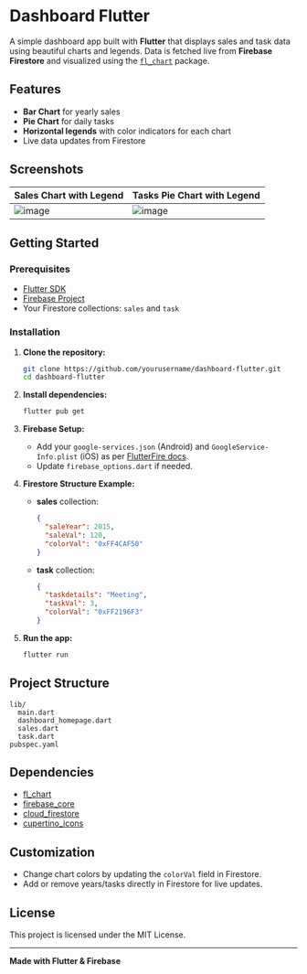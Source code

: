 # Dashboard Flutter 

A simple dashboard app built with **Flutter** that displays sales and task data using beautiful charts and legends. Data is fetched live from **Firebase Firestore** and visualized using the [`fl_chart`](https://pub.dev/packages/fl_chart) package.

## Features

- **Bar Chart** for yearly sales
- **Pie Chart** for daily tasks
- **Horizontal legends** with color indicators for each chart
- Live data updates from Firestore

## Screenshots

| Sales Chart with Legend | Tasks Pie Chart with Legend |
|------------------------|----------------------------|
| ![image](https://github.com/user-attachments/assets/bd395e86-d275-4b43-bf5b-d69ec06037b0)| ![image](https://github.com/user-attachments/assets/f2735666-5cf8-4c3f-b3b2-4d9bd788ce4b)|

## Getting Started

### Prerequisites

- [Flutter SDK](https://flutter.dev/docs/get-started/install)
- [Firebase Project](https://console.firebase.google.com/)
- Your Firestore collections: `sales` and `task`

### Installation

1. **Clone the repository:**
   ```sh
   git clone https://github.com/yourusername/dashboard-flutter.git
   cd dashboard-flutter
   ```

2. **Install dependencies:**
   ```sh
   flutter pub get
   ```

3. **Firebase Setup:**
   - Add your `google-services.json` (Android) and `GoogleService-Info.plist` (iOS) as per [FlutterFire docs](https://firebase.flutter.dev/docs/overview).
   - Update `firebase_options.dart` if needed.

4. **Firestore Structure Example:**

   - **sales** collection:
     ```json
     {
       "saleYear": 2015,
       "saleVal": 120,
       "colorVal": "0xFF4CAF50"
     }
     ```
   - **task** collection:
     ```json
     {
       "taskdetails": "Meeting",
       "taskVal": 3,
       "colorVal": "0xFF2196F3"
     }
     ```

5. **Run the app:**
   ```sh
   flutter run
   ```

## Project Structure

```
lib/
  main.dart
  dashboard_homepage.dart
  sales.dart
  task.dart
pubspec.yaml
```

## Dependencies

- [fl_chart](https://pub.dev/packages/fl_chart)
- [firebase_core](https://pub.dev/packages/firebase_core)
- [cloud_firestore](https://pub.dev/packages/cloud_firestore)
- [cupertino_icons](https://pub.dev/packages/cupertino_icons)

## Customization

- Change chart colors by updating the `colorVal` field in Firestore.
- Add or remove years/tasks directly in Firestore for live updates.

## License

This project is licensed under the MIT License.

---

**Made with Flutter & Firebase**
